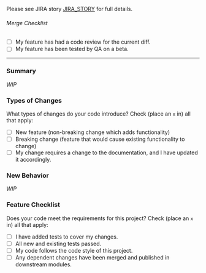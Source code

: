 <!-- NOTE: Replace all occurances of 'JIRA_STORY' with the ticket ID of your JIRA story (e.g., PLAU-1234) -->
Please see JIRA story [JIRA_STORY](#) for full details.

###### Merge Checklist

* [ ] My feature has had a code review for the current diff.
* [ ] My feature has been tested by QA on a beta.

---

### Summary
<!-- Summarize your changes for the code reviewer(s). -->

_WIP_

### Types of Changes

What types of changes do your code introduce? Check (place an `x` in) all that apply:

* [ ] New feature (non-breaking change which adds functionality)
* [ ] Breaking change (feature that would cause existing functionality to change)
* [ ] My change requires a change to the documentation, and I have updated it accordingly.

### New Behavior
<!-- What behaviour is being added/changed? -->

_WIP_

### Feature Checklist

Does your code meet the requirements for this project? Check (place an `x` in) all that apply:

* [ ] I have added tests to cover my changes.
* [ ] All new and existing tests passed.
* [ ] My code follows the code style of this project.
* [ ] Any dependent changes have been merged and published in downstream modules.
